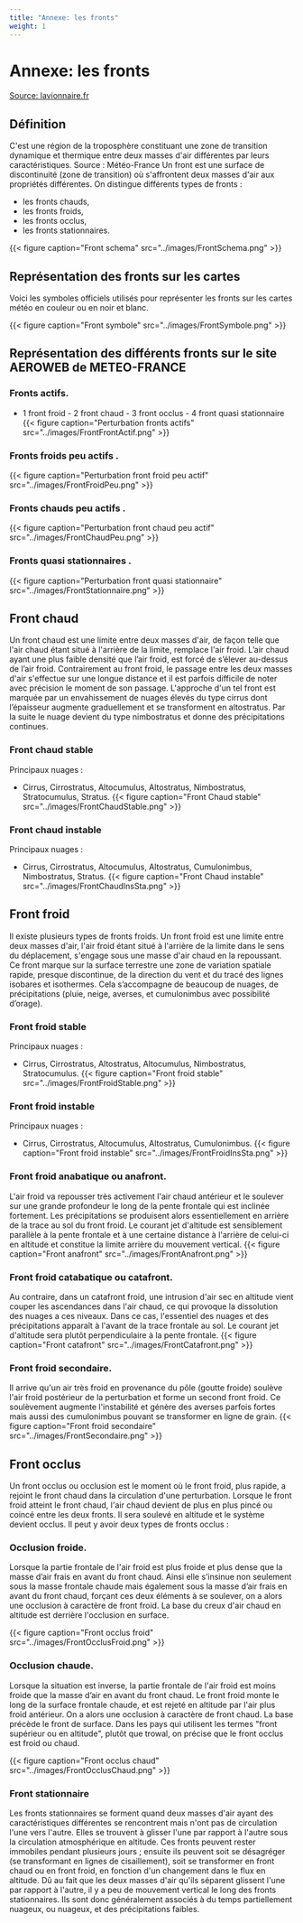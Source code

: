 ```yaml
---
title: "Annexe: les fronts"
weight: 1
---
```

# Annexe: les fronts

[Source: lavionnaire.fr](https://www.lavionnaire.fr/)

## Définition
C'est une région de la troposphère constituant une zone de transition dynamique et thermique entre deux masses d'air différentes par leurs caractéristiques. Source : Météo-France
Un front est une surface de discontinuité (zone de transition) où s'affrontent deux masses d'air aux propriétés différentes.
On distingue différents types de fronts :
- les fronts chauds,
- les fronts froids,
- les fronts occlus,
- les fronts stationnaires.

{{< figure caption="Front schema" src="../images/FrontSchema.png" >}}

## Représentation des fronts sur les cartes
Voici les symboles officiels utilisés pour représenter les fronts sur les cartes météo en couleur ou en noir et blanc.

{{< figure caption="Front symbole" src="../images/FrontSymbole.png" >}}

## Représentation des différents fronts sur le site AEROWEB de METEO-FRANCE
### Fronts actifs.
- 1 front froid - 2 front chaud - 3 front occlus - 4 front quasi stationnaire
{{< figure caption="Perturbation fronts actifs" src="../images/FrontFrontActif.png" >}}

### Fronts froids peu actifs .
{{< figure caption="Perturbation front froid peu actif" src="../images/FrontFroidPeu.png" >}}

### Fronts chauds peu actifs .
{{< figure caption="Perturbation front chaud peu actif" src="../images/FrontChaudPeu.png" >}}

### Fronts quasi stationnaires .
{{< figure caption="Perturbation front quasi stationnaire" src="../images/FrontStationnaire.png" >}}

## Front chaud
Un front chaud est une limite entre deux masses d'air, de façon telle que l'air chaud étant situé à l'arrière de la limite, remplace l'air froid. L’air chaud ayant une plus faible densité que l’air froid, est forcé de s’élever au-dessus de l’air froid. Contrairement au front froid, le passage entre les deux masses d'air s'effectue sur une longue distance et il est parfois difficile de noter avec précision le moment de son passage. L'approche d'un tel front est marquée par un envahissement de nuages élevés du type cirrus dont l’épaisseur augmente graduellement et se transforment en altostratus. Par la suite le nuage devient du type nimbostratus et donne des précipitations continues.

### Front chaud stable
Principaux nuages :
- Cirrus, Cirrostratus, Altocumulus, Altostratus, Nimbostratus, Stratocumulus, Stratus.
{{< figure caption="Front Chaud stable" src="../images/FrontChaudStable.png" >}}

### Front chaud instable
Principaux nuages :
- Cirrus, Cirrostratus, Altocumulus, Altostratus, Cumulonimbus, Nimbostratus, Stratus.
{{< figure caption="Front Chaud instable" src="../images/FrontChaudInsSta.png" >}}

## Front froid
Il existe plusieurs types de fronts froids.
Un front froid est une limite entre deux masses d'air, l'air froid étant situé à l'arrière de la limite dans le sens du déplacement, s'engage sous une masse d'air chaud en la repoussant. Ce front marque sur la surface terrestre une zone de variation spatiale rapide, presque discontinue, de la direction du vent et du tracé des lignes isobares et isothermes. Cela s’accompagne de beaucoup de nuages, de précipitations (pluie, neige, averses, et cumulonimbus avec possibilité d’orage).

### Front froid stable
Principaux nuages :
- Cirrus, Cirrostratus, Altostratus, Altocumulus, Nimbostratus, Stratocumulus.
{{< figure caption="Front froid stable" src="../images/FrontFroidStable.png" >}}

### Front froid instable
Principaux nuages :
- Cirrus, Cirrostratus, Altocumulus, Altostratus, Cumulonimbus.
{{< figure caption="Front froid instable" src="../images/FrontFroidInsSta.png" >}}

### Front froid anabatique ou anafront.
L'air froid va repousser très activement l'air chaud antérieur et le soulever sur une grande profondeur le long de la pente frontale qui est inclinée fortement. Les précipitations se produisent alors essentiellement en arrière de la trace au sol du front froid. Le courant jet d'altitude est sensiblement parallèle à la pente frontale et à une certaine distance à l'arrière de celui-ci en altitude et constitue la limite arrière du mouvement vertical.
{{< figure caption="Front anafront" src="../images/FrontAnafront.png" >}}

### Front froid catabatique ou catafront.
Au contraire, dans un catafront froid, une intrusion d'air sec en altitude vient couper les ascendances dans l'air chaud, ce qui provoque la dissolution des nuages a ces niveaux. Dans ce cas, l'essentiel des nuages et des précipitations apparaît à l'avant de la trace frontale au sol. Le courant jet d'altitude sera plutôt perpendiculaire à la pente frontale.
{{< figure caption="Front catafront" src="../images/FrontCatafront.png" >}}

### Front froid secondaire.
Il arrive qu'un air très froid en provenance du pôle (goutte froide) soulève l'air froid postérieur de la perturbation et forme un second front froid. Ce soulèvement augmente l'instabilité et génère des averses parfois fortes mais aussi des cumulonimbus pouvant se transformer en ligne de grain.
{{< figure caption="Front froid secondaire" src="../images/FrontSecondaire.png" >}}

## Front occlus
Un front occlus ou occlusion est le moment où le front froid, plus rapide, a rejoint le front chaud dans la circulation d'une perturbation. Lorsque le front froid atteint le front chaud, l'air chaud devient de plus en plus pincé ou coincé entre les deux fronts. Il sera soulevé en altitude et le système devient occlus.
Il peut y avoir deux types de fronts occlus :

### Occlusion froide. 
Lorsque la partie frontale de l'air froid est plus froide et plus dense que la masse d’air frais en avant du front chaud. Ainsi elle s’insinue non seulement sous la masse frontale chaude mais également sous la masse d’air frais en avant du front chaud, forçant ces deux éléments à se soulever, on a alors une occlusion à caractère de front froid. La base du creux d'air chaud en altitude est derrière l'occlusion en surface.

{{< figure caption="Front occlus froid" src="../images/FrontOcclusFroid.png" >}}

### Occlusion chaude. 

Lorsque la situation est inverse, la partie frontale de l'air froid est moins froide que la masse d’air en avant du front chaud. Le front froid monte le long de la surface frontale chaude, et est rejeté en altitude par l'air plus froid antérieur. On a alors une occlusion à caractère de front chaud. La base précède le front de surface.
Dans les pays qui utilisent les termes "front supérieur ou en altitude", plutôt que trowal, on précise que le front occlus est froid ou chaud.

{{< figure caption="Front occlus chaud" src="../images/FrontOcclusChaud.png" >}}

### Front stationnaire
Les fronts stationnaires se forment quand deux masses d'air ayant des caractéristiques différentes se rencontrent mais n'ont pas de circulation l'une vers l'autre. Elles se trouvent à glisser l'une par rapport à l'autre sous la circulation atmosphérique en altitude. Ces fronts peuvent rester immobiles pendant plusieurs jours ; ensuite ils peuvent soit se désagréger (se transformant en lignes de cisaillement), soit se transformer en front chaud ou en front froid, en fonction d'un changement dans le flux en altitude. Dû au fait que les deux masses d'air qu'ils séparent glissent l'une par rapport à l'autre, il y a peu de mouvement vertical le long des fronts stationnaires. Ils sont donc généralement associés à du temps partiellement nuageux, ou nuageux, et des précipitations faibles.
